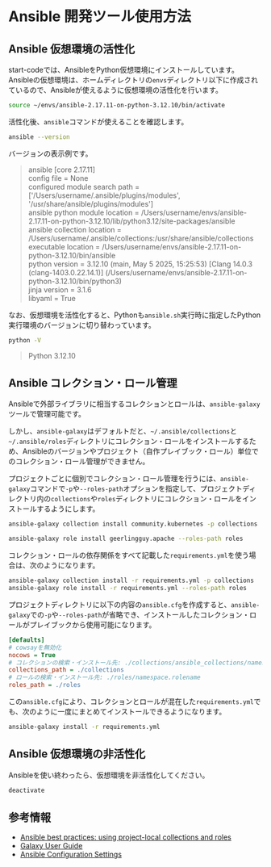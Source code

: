 # Ansible 開発ツール使用方法

## Ansible 仮想環境の活性化
start-codeでは、AnsibleをPython仮想環境にインストールしています。  
Ansibleの仮想環境は、ホームディレクトリの`envs`ディレクトリ以下に作成されているので、Ansibleが使えるように仮想環境の活性化を行います。

```sh
source ~/envs/ansible-2.17.11-on-python-3.12.10/bin/activate
```

活性化後、`ansible`コマンドが使えることを確認します。
```sh
ansible --version
```

バージョンの表示例です。
> ansible [core 2.17.11]  
>   config file = None  
>   configured module search path = ['/Users/username/.ansible/plugins/modules', '/usr/share/ansible/plugins/modules']  
>   ansible python module location = /Users/username/envs/ansible-2.17.11-on-python-3.12.10/lib/python3.12/site-packages/ansible  
>   ansible collection location = /Users/username/.ansible/collections:/usr/share/ansible/collections  
>   executable location = /Users/username/envs/ansible-2.17.11-on-python-3.12.10/bin/ansible  
>   python version = 3.12.10 (main, May  5 2025, 15:25:53) [Clang 14.0.3 (clang-1403.0.22.14.1)] (/Users/username/envs/ansible-2.17.11-on-python-3.12.10/bin/python3)  
>   jinja version = 3.1.6  
>   libyaml = True

なお、仮想環境を活性化すると、Pythonも`ansible.sh`実行時に指定したPython実行環境のバージョンに切り替わっています。
```sh
python -V
```

> Python 3.12.10

## Ansible コレクション・ロール管理
Ansibleで外部ライブラリに相当するコレクションとロールは、`ansible-galaxy`ツールで管理可能です。

しかし、`ansible-galaxy`はデフォルトだと、`~/.ansible/collections`と`~/.ansible/roles`ディレクトリにコレクション・ロールをインストールするため、Ansibleのバージョンやプロジェクト（自作プレイブック・ロール）単位でのコレクション・ロール管理ができません。

プロジェクトごとに個別でコレクション・ロール管理を行うには、`ansible-galaxy`コマンドで`-p`や`--roles-path`オプションを指定して、プロジェクトディレクトリ内の`collections`や`roles`ディレクトリにコレクション・ロールをインストールするようにします。
```sh
ansible-galaxy collection install community.kubernetes -p collections
```

```sh
ansible-galaxy role install geerlingguy.apache --roles-path roles
```

コレクション・ロールの依存関係をすべて記載した`requirements.yml`を使う場合は、次のようになります。
```sh
ansible-galaxy collection install -r requirements.yml -p collections
ansible-galaxy role install -r requirements.yml --roles-path roles
```

プロジェクトディレクトリに以下の内容の`ansible.cfg`を作成すると、`ansible-galaxy`での`-p`や`--roles-path`が省略でき、インストールしたコレクション・ロールがプレイブックから使用可能になります。
```ini:ansible.cfg
[defaults]
# cowsayを無効化
nocows = True
# コレクションの検索・インストール先: ./collections/ansible_collections/namespace/collection_name
collections_path = ./collections
# ロールの検索・インストール先: ./roles/namespace.rolename
roles_path = ./roles
```

この`ansible.cfg`により、コレクションとロールが混在した`requirements.yml`でも、次のように一度にまとめてインストールできるようになります。
```sh
ansible-galaxy install -r requirements.yml
```

## Ansible 仮想環境の非活性化
Ansibleを使い終わったら、仮想環境を非活性化してください。
```sh
deactivate
```

## 参考情報
 - [Ansible best practices: using project-local collections and roles](https://www.jeffgeerling.com/blog/2020/ansible-best-practices-using-project-local-collections-and-roles)
 - [Galaxy User Guide](https://docs.ansible.com/ansible/latest/galaxy/user_guide.html)
 - [Ansible Configuration Settings](https://docs.ansible.com/ansible/latest/reference_appendices/config.html)
